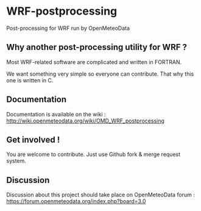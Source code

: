 WRF-postprocessing
==================

Post-processing for WRF run by OpenMeteoData




Why another post-processing utility for WRF ?
---------------------------------------------
Most WRF-related software are complicated and written in FORTRAN.

We want something very simple so everyone can contribute. That why this one is written in C.


Documentation
-------------
Documentation is available on the wiki :
http://wiki.openmeteodata.org/wiki/OMD_WRF_postprocessing


Get involved !
--------------
You are welcome to contribute. Just use Github fork & merge request system.

Discussion
----------
Discussion about this project should take place on OpenMeteoData forum :
https://forum.openmeteodata.org/index.php?board=3.0